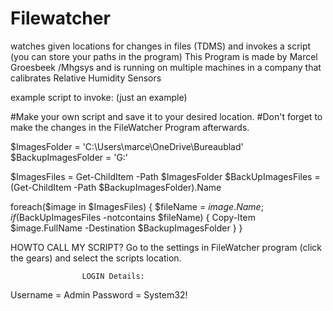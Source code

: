 # Filewatcher
watches given locations for changes in files (TDMS) and invokes a script (you can store your paths in the program) 
This Program is made by Marcel Groesbeek /Mhgsys and is running on multiple machines in a company that calibrates 
Relative Humidity Sensors

example script to invoke: (just an example)

#Make your own script and save it to your desired location.
#Don't forget to make the changes in the FileWatcher Program afterwards.

$ImagesFolder = 'C:\Users\marce\OneDrive\Bureaublad\'
$BackupImagesFolder = 'G:\'

$ImagesFiles = Get-ChildItem -Path $ImagesFolder
$BackUpImagesFiles = (Get-ChildItem -Path $BackupImagesFolder).Name

foreach($image in $ImagesFiles)
{
    $fileName = $image.Name;
    if($BackUpImagesFiles -notcontains $fileName)
    {
        Copy-Item $image.FullName -Destination $BackupImagesFolder
    }
}

HOWTO CALL MY SCRIPT?
Go to the settings in FileWatcher program (click the gears)
and select the scripts location.


                    LOGIN Details:

Username = Admin
Password = System32!

